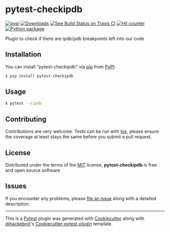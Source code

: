# pytest-checkipdb

[![pypi](https://img.shields.io/pypi/v/pytest-checkipdb.svg)](https://pypi.python.org/pypi/pytest-checkipdb/)
[![Downloads](https://pepy.tech/badge/pytest-checkipdb)](https://pepy.tech/project/pytest-checkipdb)
[![See Build Status on Travis CI](https://travis-ci.org/avallbona/pytest-checkipdb.svg?branch=master)](https://travis-ci.org/avallbona/pytest-checkipdb)
[![Hit counter](http://hits.dwyl.com/avallbona/pytest-checkipdb.svg)](http://hits.dwyl.com/avallbona/pytest-checkipdb)
[![Python package](https://github.com/avallbona/pytest-checkipdb/workflows/Python%20package/badge.svg?branch=master)](https://github.com/avallbona/pytest-checkipdb/actions)

Plugin to check if there are ipdb/pdb breakpoints left into our code

## Installation

You can install "pytest-checkipdb" via [pip](https://pypi.python.org/pypi/pip/) from [PyPI](https://pypi.python.org/pypi):

```bash
$ pip install pytest-checkipdb
```
## Usage

```bash
$ pytest --cipdb
```

## Contributing

Contributions are very welcome. Tests can be run with [tox](https://tox.readthedocs.io/en/latest/), please ensure
the coverage at least stays the same before you submit a pull request.

## License

Distributed under the terms of the [MIT](http://opensource.org/licenses/MIT) license, **pytest-checkipdb** is free and open source software


## Issues

If you encounter any problems, please [file an issue](https://github.com/avallbona/pytest-checkipdb/issues) along with a detailed description.

------

This is a [Pytest](https://github.com/pytest-dev/pytest) plugin was generated with [Cookiecutter](https://github.com/audreyr/cookiecutter) along with [@hackebrot](https://github.com/hackebrot)'s [Cookiecutter-pytest-plugin](https://github.com/pytest-dev/cookiecutter-pytest-plugin) template.
